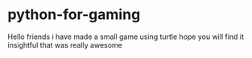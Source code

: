 # python-for-gaming
Hello friends i have made a small game using turtle hope you will find it insightful that was really awesome

